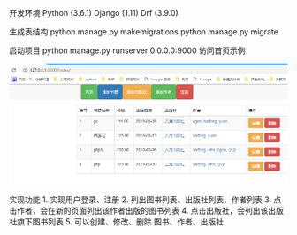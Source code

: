 开发环境
    Python (3.6.1)
    Django (1.11)
    Drf (3.9.0)

生成表结构
    python manage.py makemigrations
    python manage.py migrate

启动项目
python manage.py runserver 0.0.0.0:9000
访问首页示例

![](./read.png)


实现功能
    1. 实现用户登录、注册
    2. 列出图书列表、出版社列表、作者列表
    3. 点击作者，会在新的页面列出该作者出版的图书列表
    4. 点击出版社，会列出该出版社旗下图书列表
    5. 可以创建、修改、删除 图书、作者、出版社
